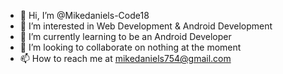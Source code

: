 - 👋 Hi, I’m @Mikedaniels-Code18
- 👀 I’m interested in Web Development & Android Development
- 🌱 I’m currently learning to be an Android Developer
- 💞️ I’m looking to collaborate on nothing at the moment
- 📫 How to reach me at mikedaniels754@gmail.com

<!---
Mikedaniels-Code18/Mikedaniels-Code18 is a ✨ special ✨ repository because its `README.md` (this file) appears on your GitHub profile.
You can click the Preview link to take a look at your changes.
--->
